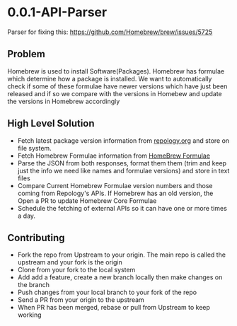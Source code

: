 # 0.0.1-API-Parser
Parser for fixing this: https://github.com/Homebrew/brew/issues/5725

## Problem
Homebrew is used to install Software(Packages). Homebrew has formulae which determine how a package is installed. 
We want to automatically check if some of these formulae have newer versions which have just been released and if so we compare with the versions in Homebew and update the versions in Homebrew accordingly
## High Level Solution
- Fetch latest package version information from [repology.org](https://repology.org/) and store on file system.
- Fetch Homebrew Formulae information from [HomeBrew Formulae](https://formulae.brew.sh)
- Parse the JSON from both responses, format them them (trim and keep just the info we need like names and formulae versions) and store in  text files
- Compare Current Homebrew Formulae version numbers and those coming from Repology's APIs. If Homebrew has an old version, the Open a PR to update Homebrew Core Formulae
- Schedule the fetching of external APIs so it can have one or more times a day.
## Contributing
- Fork the repo from Upstream to your origin. The main repo is called the upstream and your fork is the origin
- Clone from your fork to the local system
- Add add a feature, create a new branch locally then make changes on the branch
- Push changes from your local branch to your fork of the repo
- Send a PR from your origin to the upstream
- When PR has been merged, rebase or pull from Upstream to keep working